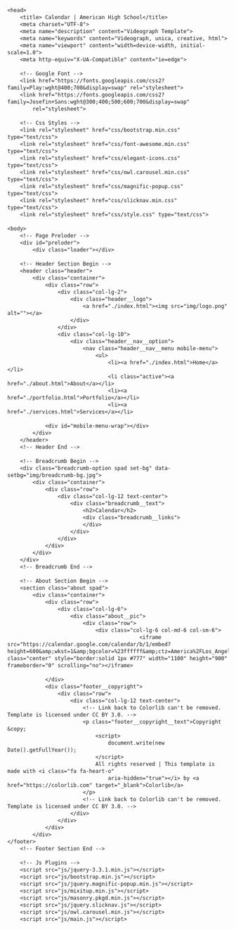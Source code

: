 <html lang="zxx">

    <head>
        <title> Calendar | American High School</title>
        <meta charset="UTF-8">
        <meta name="description" content="Videograph Template">
        <meta name="keywords" content="Videograph, unica, creative, html">
        <meta name="viewport" content="width=device-width, initial-scale=1.0">
        <meta http-equiv="X-UA-Compatible" content="ie=edge">

        <!-- Google Font -->
        <link href="https://fonts.googleapis.com/css2?family=Play:wght@400;700&display=swap" rel="stylesheet">
        <link href="https://fonts.googleapis.com/css2?family=Josefin+Sans:wght@300;400;500;600;700&display=swap"
            rel="stylesheet">

        <!-- Css Styles -->
        <link rel="stylesheet" href="css/bootstrap.min.css" type="text/css">
        <link rel="stylesheet" href="css/font-awesome.min.css" type="text/css">
        <link rel="stylesheet" href="css/elegant-icons.css" type="text/css">
        <link rel="stylesheet" href="css/owl.carousel.min.css" type="text/css">
        <link rel="stylesheet" href="css/magnific-popup.css" type="text/css">
        <link rel="stylesheet" href="css/slicknav.min.css" type="text/css">
        <link rel="stylesheet" href="css/style.css" type="text/css">

    <body>
        <!-- Page Preloder -->
        <div id="preloder">
            <div class="loader"></div>

        <!-- Header Section Begin -->
        <header class="header">
            <div class="container">
                <div class="row">
                    <div class="col-lg-2">
                        <div class="header__logo">
                            <a href="./index.html"><img src="img/logo.png" alt=""></a>
                        </div>
                    </div>
                    <div class="col-lg-10">
                        <div class="header__nav__option">
                            <nav class="header__nav__menu mobile-menu">
                                <ul>
                                    <li><a href="./index.html">Home</a></li>
                                    <li class="active"><a href="./about.html">About</a></li>
                                    <li><a href="./portfolio.html">Portfolio</a></li>
                                    <li><a href="./services.html">Services</a></li>

                <div id="mobile-menu-wrap"></div>
            </div>
        </header>
        <!-- Header End -->

        <!-- Breadcrumb Begin -->
        <div class="breadcrumb-option spad set-bg" data-setbg="img/breadcrumb-bg.jpg">
            <div class="container">
                <div class="row">
                    <div class="col-lg-12 text-center">
                        <div class="breadcrumb__text">
                            <h2>Calendar</h2>
                            <div class="breadcrumb__links">
                            </div>
                        </div>
                    </div>
                </div>
            </div>
        </div>
        <!-- Breadcrumb End -->

        <!-- About Section Begin -->
        <section class="about spad">
            <div class="container">
                <div class="row">
                    <div class="col-lg-6">
                        <div class="about__pic">
                            <div class="row">
                                <div class="col-lg-6 col-md-6 col-sm-6">
                                              <iframe src="https://calendar.google.com/calendar/b/1/embed?height=600&amp;wkst=1&amp;bgcolor=%23ffffff&amp;ctz=America%2FLos_Angeles&amp;src=YW1lcmljYW5zcGVlY2hkZWJhdGVAZ21haWwuY29t&amp;color=%23039BE5" class="center" style="border:solid 1px #777" width="1100" height="900" frameborder="0" scrolling="no"></iframe>

                </div>
                <div class="footer__copyright">
                    <div class="row">
                        <div class="col-lg-12 text-center">
                            <!-- Link back to Colorlib can't be removed. Template is licensed under CC BY 3.0. -->
                            <p class="footer__copyright__text">Copyright &copy;
                                <script>
                                    document.write(new Date().getFullYear());
                                </script>
                                All rights reserved | This template is made with <i class="fa fa-heart-o"
                                    aria-hidden="true"></i> by <a href="https://colorlib.com" target="_blank">Colorlib</a>
                            </p>
                            <!-- Link back to Colorlib can't be removed. Template is licensed under CC BY 3.0. -->
                        </div>
                    </div>
                </div>
            </div>
    </footer>
        <!-- Footer Section End -->

        <!-- Js Plugins -->
        <script src="js/jquery-3.3.1.min.js"></script>
        <script src="js/bootstrap.min.js"></script>
        <script src="js/jquery.magnific-popup.min.js"></script>
        <script src="js/mixitup.min.js"></script>
        <script src="js/masonry.pkgd.min.js"></script>
        <script src="js/jquery.slicknav.js"></script>
        <script src="js/owl.carousel.min.js"></script>
        <script src="js/main.js"></script>
